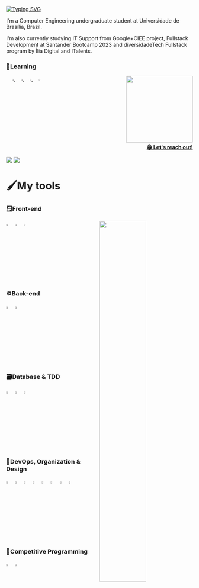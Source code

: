 [![Typing SVG](https://readme-typing-svg.herokuapp.com/?color=e8e349&size=30&center=false&vCenter=true&width=1000&lines=What's+up?;I'm+Carolina+Campos;Nice+to+meet+you+:%29)](https://git.io/typing-svg)
<p>I'm a Computer Engineering undergraduate student at Universidade de Brasília, Brazil.</p> 
<p>I'm also currently studying IT Support from Google+CIEE project, Fullstack Development at Santander Bootcamp 2023 and diversidadeTech Fullstack program by Ília Digital and ITalents.</p>

### 📖Learning
<div>
  <a align="right" href="https://github.com/carollingian">
  <img align="right" loading="lazy" height="180em" src="https://github-readme-stats.vercel.app/api/top-langs/?username=carollingian&layout=compact&hide_border=true&title_color=e8e349&&text_color=ffffff&bg_color=0d1117"/>
  <img width="4%" src="https://cdn.jsdelivr.net/gh/devicons/devicon/icons/angularjs/angularjs-plain.svg" />
  <img width="4%" src="https://cdn.jsdelivr.net/gh/devicons/devicon/icons/react/react-original.svg" />
  <img width="4%" src="https://cdn.jsdelivr.net/gh/devicons/devicon/icons/java/java-original.svg" />
  <img width="4%" src="https://cdn.jsdelivr.net/gh/devicons/devicon/icons/rails/rails-plain.svg" />
</div>

#### 😁 Let's reach out!
<div>
<a href = "mailto:carolina.fdcampos@gmail.com"> <img src="https://img.shields.io/badge/-Gmail-%23333?style=for-the-badge&logo=gmail&logoColor=white" target="_blank"></a>
<a href="https://www.linkedin.com/in/carolina-campos-227080264/" target="_blank"><img loading="lazy" src="https://img.shields.io/badge/-LinkedIn-%230077B5?style=for-the-badge&logo=linkedin&logoColor=white" target="_blank"></a>   
</div>

# 🖌️My tools

### 🪟Front-end
<div>
  <img align="right" src="https://media.giphy.com/media/paTz7UZbPfTZFRYnnB/giphy.gif" width="50%">
  <img width="4%" src="https://cdn.jsdelivr.net/gh/devicons/devicon/icons/javascript/javascript-plain.svg"/>
  <img width="4%" src="https://cdn.jsdelivr.net/gh/devicons/devicon/icons/html5/html5-plain.svg" />
  <img width="4%" src="https://cdn.jsdelivr.net/gh/devicons/devicon/icons/css3/css3-plain.svg" />
</div>

### ⚙️Back-end
<div>
  <img width="4%" src="https://cdn.jsdelivr.net/gh/devicons/devicon/icons/nodejs/nodejs-original.svg"/>
  <img width="4%" src="https://cdn.jsdelivr.net/gh/devicons/devicon/icons/fastapi/fastapi-original.svg" />
</div>

### 🗃️Database & TDD
<div>
  <img width="4%" src="https://cdn.jsdelivr.net/gh/devicons/devicon/icons/mysql/mysql-original.svg"/>
  <img width="4%" src="https://cdn.jsdelivr.net/gh/devicons/devicon/icons/firebase/firebase-plain.svg" />
  <img width="4%" src="https://cdn.jsdelivr.net/gh/devicons/devicon/icons/pytest/pytest-original.svg" />
</div>

### 🧮DevOps, Organization & Design
<div>
  <img width="4%" src="https://cdn.jsdelivr.net/gh/devicons/devicon/icons/git/git-original.svg" />
  <img width="4%" src="https://cdn.jsdelivr.net/gh/devicons/devicon/icons/github/github-original.svg" />
  <img width="4%" src="https://cdn.jsdelivr.net/gh/devicons/devicon/icons/docker/docker-original-wordmark.svg" />
  <img width="4%" src="https://cdn.jsdelivr.net/gh/devicons/devicon/icons/vscode/vscode-original.svg" />
  <img width="4%" src="https://cdn.jsdelivr.net/gh/devicons/devicon/icons/trello/trello-plain.svg" />
  <img width="4%" src="https://cdn.jsdelivr.net/gh/devicons/devicon/icons/photoshop/photoshop-plain.svg" />
  <img width="4%" src="https://cdn.jsdelivr.net/gh/devicons/devicon/icons/illustrator/illustrator-plain.svg" />
  <img width="4%" src="https://cdn.jsdelivr.net/gh/devicons/devicon/icons/canva/canva-original.svg" />
</div>

### 🎈Competitive Programming
<div>
  <img width="4%" src="https://cdn.jsdelivr.net/gh/devicons/devicon/icons/python/python-plain.svg" />
  <img width="4%" src="https://cdn.jsdelivr.net/gh/devicons/devicon/icons/cplusplus/cplusplus-plain.svg" />
</div>

<br>
